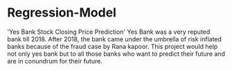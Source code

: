 # Regression-Model
'Yes Bank Stock Closing Price Prediction'    Yes Bank was a very reputed bank till 2018. After 2018, the bank came under the umbrella of risk inflated banks because of the fraud case by Rana kapoor. This project would help not only yes bank but to all those banks who want to predict their future and are in conundrum for their future. 
